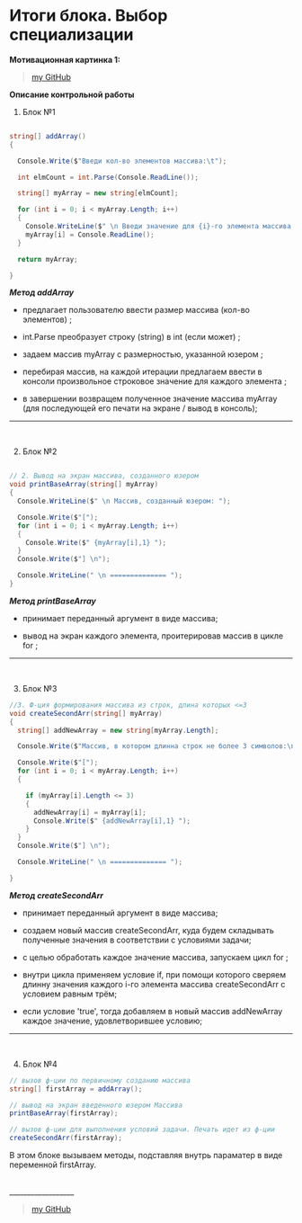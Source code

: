# Итоги блока. Выбор специализации

**Мотивационная картинка 1:**
 
> [my GitHub](code.js)

**Описание контрольной работы**

1. Блок №1

```C#

string[] addArray()
{

  Console.Write($"Введи кол-во элементов массива:\t");

  int elmCount = int.Parse(Console.ReadLine());

  string[] myArray = new string[elmCount];

  for (int i = 0; i < myArray.Length; i++)
  {
    Console.WriteLine($" \n Введи значение для {i}-го элемента массива: ");
    myArray[i] = Console.ReadLine();
  }

  return myArray;

}

```

***Метод addArray***

* предлагает пользователю ввести размер массива (кол-во элементов) ;

* int.Parse преобразует строку (string) в int (если может) ;

* задаем массив myArray с размерностью, указанной юзером ;

* перебирая массив, на каждой итерации предлагаем ввести в консоли произвольное строковое значение для каждого элемента ;

* в завершении возвращем полученное значение массива myArray (для последующей его печати на экране / вывод в консоль);


_________
<br>

2. Блок №2

```C#

// 2. Вывод на экран массива, созданного юзером
void printBaseArray(string[] myArray)
{
  Console.WriteLine($" \n Массив, созданный юзером: ");

  Console.Write($"[");
  for (int i = 0; i < myArray.Length; i++)
  {
    Console.Write($" {myArray[i],1} ");
  }
  Console.Write($"] \n");

  Console.WriteLine(" \n ============== ");
}

```

***Метод printBaseArray***

* принимает переданный аргумент в виде массива;

* вывод на экран каждого элемента, проитерировав массив в цикле for ;

_________
<br>

3. Блок №3

```C#
//3. Ф-ция формирования массива из строк, длина которых <=3
void createSecondArr(string[] myArray)
{
  string[] addNewArray = new string[myArray.Length];

  Console.Write($"Массив, в котором длинна строк не более 3 символов:\n");

  Console.Write($"[");
  for (int i = 0; i < myArray.Length; i++)
  {

    if (myArray[i].Length <= 3)
    {
      addNewArray[i] = myArray[i];
      Console.Write($" {addNewArray[i],1} ");
    }
  }
  Console.Write($"] \n");

  Console.WriteLine(" \n ============== ");

}

```

***Метод createSecondArr***

* принимает переданный аргумент в виде массива;

* создаем новый массив createSecondArr, куда будем складывать полученные значения в соответствии с условиями задачи;

* с целью обработать каждое значение массива, запускаем цикл for ;

* внутри цикла применяем условие if, при помощи которого сверяем длинну значения каждого i-го элемента массива createSecondArr с условием равным трём; 

* если условие 'true', тогда добавляем в новый массив addNewArray каждое значение, удовлетворившее условию;

_________
<br>

4. Блок №4

```C#
// вызов ф-ции по первичному созданию массива
string[] firstArray = addArray();

// вывод на экран введенного юзером Массива 
printBaseArray(firstArray);

// вызов ф-ции для выполнения условий задачи. Печать идет из ф-ции
createSecondArr(firstArray);

```

В этом блоке вызываем методы, подставляя внутрь параматер в виде переменной firstArray. 

<br>
__________________

<br>

> [my GitHub](https://github.com/trenersambo)